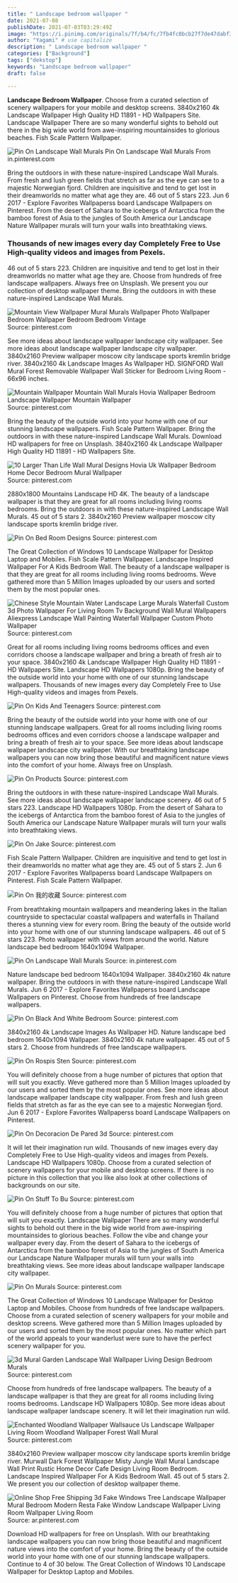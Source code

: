 ```yaml
---
title: " Landscape bedroom wallpaper "
date: 2021-07-08
publishDate: 2021-07-03T03:29:49Z
image: "https://i.pinimg.com/originals/7f/b4/fc/7fb4fc8bcb27f7de47dabf30df6d6d17.jpg"
author: "Yagami" # use capitalize
description: " Landscape bedroom wallpaper "
categories: ["Background"]
tags: ["dekstop"]
keywords: "Landscape bedroom wallpaper"
draft: false

---
```



**Landscape Bedroom Wallpaper**. Choose from a curated selection of scenery wallpapers for your mobile and desktop screens. 3840x2160 4k Landscape Wallpaper High Quality HD 11891 - HD Wallpapers Site. Landscape Wallpaper There are so many wonderful sights to behold out there in the big wide world from awe-inspiring mountainsides to glorious beaches. Fish Scale Pattern Wallpaper.

![Pin On Landscape Wall Murals](https://i.pinimg.com/originals/94/9f/e7/949fe79ef0df1b7eae2937a727011404.jpg "Pin On Landscape Wall Murals")
Pin On Landscape Wall Murals From in.pinterest.com


Bring the outdoors in with these nature-inspired Landscape Wall Murals. From fresh and lush green fields that stretch as far as the eye can see to a majestic Norwegian fjord. Children are inquisitive and tend to get lost in their dreamworlds no matter what age they are. 46 out of 5 stars 223. Jun 6 2017 - Explore Favorites Wallpaperss board Landscape Wallpapers on Pinterest. From the desert of Sahara to the icebergs of Antarctica from the bamboo forest of Asia to the jungles of South America our Landscape Nature Wallpaper murals will turn your walls into breathtaking views.

### Thousands of new images every day Completely Free to Use High-quality videos and images from Pexels.

46 out of 5 stars 223. Children are inquisitive and tend to get lost in their dreamworlds no matter what age they are. Choose from hundreds of free landscape wallpapers. Always free on Unsplash. We present you our collection of desktop wallpaper theme. Bring the outdoors in with these nature-inspired Landscape Wall Murals.


![Mountain View Wallpaper Mural Murals Wallpaper Photo Wallpaper Bedroom Wallpaper Bedroom Bedroom Vintage](https://i.pinimg.com/originals/99/73/6d/99736de692fb95b84418b8d09b622d2c.jpg "Mountain View Wallpaper Mural Murals Wallpaper Photo Wallpaper Bedroom Wallpaper Bedroom Bedroom Vintage")
Source: pinterest.com

See more ideas about landscape wallpaper landscape city wallpaper. See more ideas about landscape wallpaper landscape city wallpaper. 3840x2160 Preview wallpaper moscow city landscape sports kremlin bridge river. 3840x2160 4k Landscape Images As Wallpaper HD. SIGNFORD Wall Mural Forest Removable Wallpaper Wall Sticker for Bedroom Living Room - 66x96 inches.

![Mountain Wallpaper Mountain Wall Murals Hovia Wallpaper Bedroom Landscape Wallpaper Mountain Wallpaper](https://i.pinimg.com/originals/62/3c/ab/623cabd34815bb156ea8c9bed729461a.jpg "Mountain Wallpaper Mountain Wall Murals Hovia Wallpaper Bedroom Landscape Wallpaper Mountain Wallpaper")
Source: pinterest.com

Bring the beauty of the outside world into your home with one of our stunning landscape wallpapers. Fish Scale Pattern Wallpaper. Bring the outdoors in with these nature-inspired Landscape Wall Murals. Download HD wallpapers for free on Unsplash. 3840x2160 4k Landscape Wallpaper High Quality HD 11891 - HD Wallpapers Site.

![10 Larger Than Life Wall Mural Designs Hovia Uk Wallpaper Bedroom Home Decor Bedroom Mural Wallpaper](https://i.pinimg.com/originals/80/71/6a/80716a64843b68e782352d9b372fb5fc.jpg "10 Larger Than Life Wall Mural Designs Hovia Uk Wallpaper Bedroom Home Decor Bedroom Mural Wallpaper")
Source: pinterest.com

2880x1800 Mountains Landscape HD 4K. The beauty of a landscape wallpaper is that they are great for all rooms including living rooms bedrooms. Bring the outdoors in with these nature-inspired Landscape Wall Murals. 45 out of 5 stars 2. 3840x2160 Preview wallpaper moscow city landscape sports kremlin bridge river.

![Pin On Bed Room Designs](https://i.pinimg.com/originals/30/39/f1/3039f13400163fd306c3eed5a45379b4.jpg "Pin On Bed Room Designs")
Source: pinterest.com

The Great Collection of Windows 10 Landscape Wallpaper for Desktop Laptop and Mobiles. Fish Scale Pattern Wallpaper. Landscape Inspired Wallpaper For A Kids Bedroom Wall. The beauty of a landscape wallpaper is that they are great for all rooms including living rooms bedrooms. Weve gathered more than 5 Million Images uploaded by our users and sorted them by the most popular ones.

![Chinese Style Mountain Water Landscape Large Murals Waterfall Custom 3d Photo Wallpaper For Living Room Tv Background Wall Mural Wallpapers Aliexpress Landscape Wall Painting Waterfall Wallpaper Custom Photo Wallpaper](https://i.pinimg.com/originals/0c/e6/9d/0ce69dba9da7788e89bf5ea1c04e526a.jpg "Chinese Style Mountain Water Landscape Large Murals Waterfall Custom 3d Photo Wallpaper For Living Room Tv Background Wall Mural Wallpapers Aliexpress Landscape Wall Painting Waterfall Wallpaper Custom Photo Wallpaper")
Source: pinterest.com

Great for all rooms including living rooms bedrooms offices and even corridors choose a landscape wallpaper and bring a breath of fresh air to your space. 3840x2160 4k Landscape Wallpaper High Quality HD 11891 - HD Wallpapers Site. Landscape HD Wallpapers 1080p. Bring the beauty of the outside world into your home with one of our stunning landscape wallpapers. Thousands of new images every day Completely Free to Use High-quality videos and images from Pexels.

![Pin On Kids And Teenagers](https://i.pinimg.com/originals/68/39/38/68393891b5d1dfae1e792638991c38f8.jpg "Pin On Kids And Teenagers")
Source: pinterest.com

Bring the beauty of the outside world into your home with one of our stunning landscape wallpapers. Great for all rooms including living rooms bedrooms offices and even corridors choose a landscape wallpaper and bring a breath of fresh air to your space. See more ideas about landscape wallpaper landscape city wallpaper. With our breathtaking landscape wallpapers you can now bring those beautiful and magnificent nature views into the comfort of your home. Always free on Unsplash.

![Pin On Products](https://i.pinimg.com/originals/39/cc/11/39cc114b6b0967c5f383e60b177fdca2.jpg "Pin On Products")
Source: pinterest.com

Bring the outdoors in with these nature-inspired Landscape Wall Murals. See more ideas about landscape wallpaper landscape scenery. 46 out of 5 stars 223. Landscape HD Wallpapers 1080p. From the desert of Sahara to the icebergs of Antarctica from the bamboo forest of Asia to the jungles of South America our Landscape Nature Wallpaper murals will turn your walls into breathtaking views.

![Pin On Jake](https://i.pinimg.com/originals/66/34/e9/6634e9cd1dce4be85f4d1366bcd0de90.jpg "Pin On Jake")
Source: pinterest.com

Fish Scale Pattern Wallpaper. Children are inquisitive and tend to get lost in their dreamworlds no matter what age they are. 45 out of 5 stars 2. Jun 6 2017 - Explore Favorites Wallpaperss board Landscape Wallpapers on Pinterest. Fish Scale Pattern Wallpaper.

![Pin On 我的收藏](https://i.pinimg.com/originals/d5/0a/8d/d50a8dc66e973585ac7c605019c468fe.jpg "Pin On 我的收藏")
Source: pinterest.com

From breathtaking mountain wallpapers and meandering lakes in the Italian countryside to spectacular coastal wallpapers and waterfalls in Thailand theres a stunning view for every room. Bring the beauty of the outside world into your home with one of our stunning landscape wallpapers. 46 out of 5 stars 223. Photo wallpaper with views from around the world. Nature landscape bed bedroom 1640x1094 Wallpaper.

![Pin On Landscape Wall Murals](https://i.pinimg.com/originals/94/9f/e7/949fe79ef0df1b7eae2937a727011404.jpg "Pin On Landscape Wall Murals")
Source: in.pinterest.com

Nature landscape bed bedroom 1640x1094 Wallpaper. 3840x2160 4k nature wallpaper. Bring the outdoors in with these nature-inspired Landscape Wall Murals. Jun 6 2017 - Explore Favorites Wallpaperss board Landscape Wallpapers on Pinterest. Choose from hundreds of free landscape wallpapers.

![Pin On Black And White Bedroom](https://i.pinimg.com/originals/ee/9f/a4/ee9fa44fec275a18a18a04fef67ca67c.jpg "Pin On Black And White Bedroom")
Source: pinterest.com

3840x2160 4k Landscape Images As Wallpaper HD. Nature landscape bed bedroom 1640x1094 Wallpaper. 3840x2160 4k nature wallpaper. 45 out of 5 stars 2. Choose from hundreds of free landscape wallpapers.

![Pin On Rospis Sten](https://i.pinimg.com/originals/10/f8/ca/10f8ca874aefc10926482f34a8f9bcb6.jpg "Pin On Rospis Sten")
Source: pinterest.com

You will definitely choose from a huge number of pictures that option that will suit you exactly. Weve gathered more than 5 Million Images uploaded by our users and sorted them by the most popular ones. See more ideas about landscape wallpaper landscape city wallpaper. From fresh and lush green fields that stretch as far as the eye can see to a majestic Norwegian fjord. Jun 6 2017 - Explore Favorites Wallpaperss board Landscape Wallpapers on Pinterest.

![Pin On Decoracion De Pared 3d](https://i.pinimg.com/originals/a1/39/e2/a139e2fe6a45b2888c51137cb9e896ed.jpg "Pin On Decoracion De Pared 3d")
Source: pinterest.com

It will let their imagination run wild. Thousands of new images every day Completely Free to Use High-quality videos and images from Pexels. Landscape HD Wallpapers 1080p. Choose from a curated selection of scenery wallpapers for your mobile and desktop screens. If there is no picture in this collection that you like also look at other collections of backgrounds on our site.

![Pin On Stuff To Bu](https://i.pinimg.com/originals/ef/d9/93/efd9937249463b975bd42a0e0b713b39.jpg "Pin On Stuff To Bu")
Source: pinterest.com

You will definitely choose from a huge number of pictures that option that will suit you exactly. Landscape Wallpaper There are so many wonderful sights to behold out there in the big wide world from awe-inspiring mountainsides to glorious beaches. Follow the vibe and change your wallpaper every day. From the desert of Sahara to the icebergs of Antarctica from the bamboo forest of Asia to the jungles of South America our Landscape Nature Wallpaper murals will turn your walls into breathtaking views. See more ideas about landscape wallpaper landscape city wallpaper.

![Pin On Murals](https://i.pinimg.com/originals/f6/67/04/f66704fb9abdb38c50ddb8752ced1d33.jpg "Pin On Murals")
Source: pinterest.com

The Great Collection of Windows 10 Landscape Wallpaper for Desktop Laptop and Mobiles. Choose from hundreds of free landscape wallpapers. Choose from a curated selection of scenery wallpapers for your mobile and desktop screens. Weve gathered more than 5 Million Images uploaded by our users and sorted them by the most popular ones. No matter which part of the world appeals to your wanderlust were sure to have the perfect scenery wallpaper for you.

![3d Mural Garden Landscape Wall Wallpaper Living Design Bedroom Murals](https://i.pinimg.com/originals/7d/35/a3/7d35a3af48faf16774b1de969ec43a5b.jpg "3d Mural Garden Landscape Wall Wallpaper Living Design Bedroom Murals")
Source: pinterest.com

Choose from hundreds of free landscape wallpapers. The beauty of a landscape wallpaper is that they are great for all rooms including living rooms bedrooms. Landscape HD Wallpapers 1080p. See more ideas about landscape wallpaper landscape scenery. It will let their imagination run wild.

![Enchanted Woodland Wallpaper Wallsauce Us Landscape Wallpaper Living Room Woodland Wallpaper Forest Wall Mural](https://i.pinimg.com/originals/c4/5a/a7/c45aa7c1df42888ab29074892d981447.jpg "Enchanted Woodland Wallpaper Wallsauce Us Landscape Wallpaper Living Room Woodland Wallpaper Forest Wall Mural")
Source: pinterest.com

3840x2160 Preview wallpaper moscow city landscape sports kremlin bridge river. Murwall Dark Forest Wallpaper Misty Jungle Wall Mural Landscape Wall Print Rustic Home Decor Cafe Design Living Room Bedroom. Landscape Inspired Wallpaper For A Kids Bedroom Wall. 45 out of 5 stars 2. We present you our collection of desktop wallpaper theme.

![Online Shop Free Shipping 3d Fake Windows Tree Landscape Wallpaper Mural Bedroom Modern Resta Fake Window Landscape Wallpaper Living Room Wallpaper Living Room](https://i.pinimg.com/originals/7f/b4/fc/7fb4fc8bcb27f7de47dabf30df6d6d17.jpg "Online Shop Free Shipping 3d Fake Windows Tree Landscape Wallpaper Mural Bedroom Modern Resta Fake Window Landscape Wallpaper Living Room Wallpaper Living Room")
Source: ar.pinterest.com

Download HD wallpapers for free on Unsplash. With our breathtaking landscape wallpapers you can now bring those beautiful and magnificent nature views into the comfort of your home. Bring the beauty of the outside world into your home with one of our stunning landscape wallpapers. Continue to 4 of 30 below. The Great Collection of Windows 10 Landscape Wallpaper for Desktop Laptop and Mobiles.


